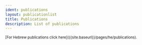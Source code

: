 ```yaml
---
ident: publications
layout: publicationlist
title: Publications
description: List of publications
---
```

<small>
[For Hebrew publications click here]({{site.baseurl}}/pages/he/publications).
</small>
